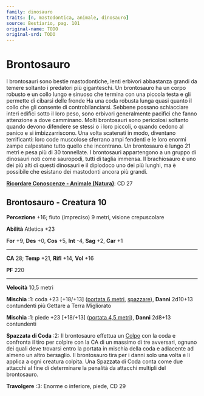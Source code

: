 ```yaml
---
family: dinosauro
traits: [n, mastodontica, animale, dinosauro]
source: Bestiario, pag. 101
original-name: TODO
original-srd: TODO
---
```


# Brontosauro

I brontosauri sono bestie mastodontiche, lenti erbivori abbastanza grandi da
temere soltanto i predatori più giganteschi. Un brontosauro ha un corpo robusto
e un collo lungo e sinuoso che termina con una piccola testa e gli permette di
cibarsi delle fronde Ha una coda robusta lunga quasi quanto il collo che gli
consente di controbilanciarsi. Sebbene possano schiacciare interi edifici sotto
il loro peso, sono erbivori generalmente pacifici che fanno attenzione a dove
camminano. Molti brontosauri sono pericolosi soltanto quando devono difendere se
stessi o i loro piccoli, o quando cedono al panico e si imbizzarriscono. Una
volta scatenati in modo, diventano terrificanti: loro code muscolose sferrano
ampi fendenti e le loro enormi zampe calpestano tutto quello che incontrano. Un
brontosauro è lungo 21 metri e pesa più di 30 tonnellate. I brontosauri
appartengono a un gruppo di dinosauri noti come sauropodi, tutti di taglia
immensa. Il brachiosauro è uno dei più alti di questi dinosauri e il diplodoco
uno dei più lunghi, ma è possibile che esistano dei mastodonti ancora più
grandi.

**[Ricordare Conoscenze - Animale (Natura)](/azioni/abilita/ricordare-conoscenze)**:
CD 27

## Brontosauro - Creatura 10

**Percezione** +16; fiuto (impreciso) 9 metri, visione crepuscolare

**Abilità** Atletica +23

**For** +9, **Des** +0, **Cos** +5, **Int** -4, **Sag** +2, **Car** +1

---

**CA** 28; **Temp** +21, **Rifl** +14, **Vol** +16

**PF** 220

---

**Velocità** 10,5 metri

**Mischia** :1: coda +23 \[+18/+13] ([portata 6 metri](/tratti/portata),
[spazzare](/tratti/spazzare)), **Danni** 2d10+13 contundenti più Gettare a Terra
Migliorato

**Mischia** :1: piede +23 \[+18/+13] ([portata 4,5 metri](/tratti/portata)),
**Danni** 2d8+13 contundenti

**Spazzata di Coda** :2: Il brontosauro effettua un [Colpo](/azioni/colpire) con
la coda e confronta il tiro per colpire con la CA di un massimo di tre
avversari, ognuno dei quali deve trovarsi entro la portata in mischia della coda
e adiacente ad almeno un altro bersaglio. Il brontosauro tira per i danni solo
una volta e li applica a ogni creatura colpita. Una Spazzata di Coda conta come
due attacchi al fine di determinare la penalità da attacchi multipli del
brontosauro.

**Travolgere** :3: Enorme o inferiore, piede, CD 29

